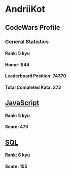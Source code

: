 # AndriiKot
## CodeWars Profile
### General Statistics
#### Rank: 5 kyu
#### Honor: 644
#### Leaderboard Position: 74370
#### Total Completed Kata: 273

## [JavaScript](https://github.com/AndriiKot/JavaScript__CodeWars)
#### Rank: 5 kyu
#### Score: 473

## [SQL](https://github.com/AndriiKot/SQL__CodeWars)
#### Rank: 6 kyu
#### Score: 155
